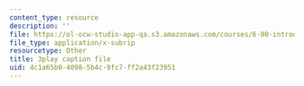 ```yaml
---
content_type: resource
description: ''
file: https://ol-ocw-studio-app-qa.s3.amazonaws.com/courses/6-00-introduction-to-computer-science-and-programming-fall-2008/4c1a65b040985b4c9fc7ff2a43f23951_SuOIpJnn888.vtt
file_type: application/x-subrip
resourcetype: Other
title: 3play caption file
uid: 4c1a65b0-4098-5b4c-9fc7-ff2a43f23951
---
```

